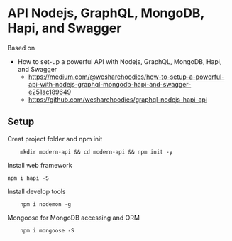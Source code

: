 # API Nodejs, GraphQL, MongoDB, Hapi, and Swagger

Based on 
- How to set-up a powerful API with Nodejs, GraphQL, MongoDB, Hapi, and Swagger
    - https://medium.com/@wesharehoodies/how-to-setup-a-powerful-api-with-nodejs-graphql-mongodb-hapi-and-swagger-e251ac189649
    - https://github.com/wesharehoodies/graphql-nodejs-hapi-api

## Setup 
Creat project folder and npm init
```
    mkdir modern-api && cd modern-api && npm init -y
```
Install web framework 
```
npm i hapi -S
```
Install develop tools
``` 
    npm i nodemon -g
```
Mongoose for MongoDB accessing and ORM
```
    npm i mongoose -S
```


